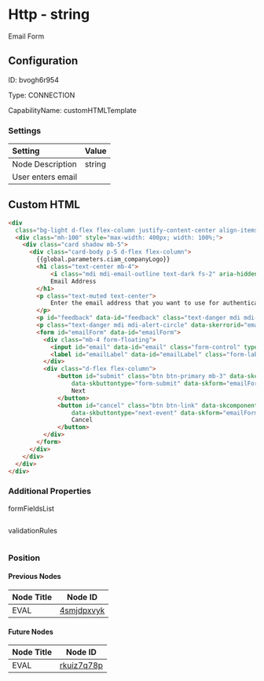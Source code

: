 # Http - string 
Email Form
## Configuration
ID:  bvogh6r954

Type: CONNECTION 

CapabilityName: customHTMLTemplate

### Settings
| Setting | Value  |
| :------------------------ | ---------------------------------------- |
| Node Description | string 
User enters email | 


## Custom HTML
```html 
<div
  class="bg-light d-flex flex-column justify-content-center align-items-center position-absolute top-0 start-0 bottom-0 end-0 overflow-auto">
  <div class="mh-100" style="max-width: 400px; width: 100%;">
    <div class="card shadow mb-5">
      <div class="card-body p-5 d-flex flex-column">
        {{global.parameters.ciam_companyLogo}}
        <h1 class="text-center mb-4">
            <i class="mdi mdi-email-outline text-dark fs-2" aria-hidden="true"></i>
            Email Address
        </h1>
        <p class="text-muted text-center">
            Enter the email address that you want to use for authentication.
        </p>
        <p id="feedback" data-id="feedback" class="text-danger mdi mdi-alert-circle" data-skcomponent="skerror"></p>
        <p class="text-danger mdi mdi-alert-circle" data-skerrorid="email" data-skcomponent="skerrormessage"></p>
        <form id="emailForm" data-id="emailForm">
          <div class="mb-4 form-floating">
            <input id="email" data-id="email" class="form-control" type="text" name="email" placeholder="Email Address" autocomplete="off" />
            <label id="emailLabel" data-id="emailLabel" class="form-label" for="email">Email Address</label>
          </div>
          <div class="d-flex flex-column">
              <button id="submit" class="btn btn-primary mb-3" data-skcomponent="skbutton"
                  data-skbuttontype="form-submit" data-skform="emailForm" data-skbuttonvalue="submit">
                  Next
              </button>
              <button id="cancel" class="btn btn-link" data-skcomponent="skbutton"
                  data-skbuttontype="next-event" data-skform="emailForm" data-skbuttonvalue="cancel">
                  Cancel
              </button>
          </div>
        </form>
      </div>
    </div>
  </div>
</div>
```



### Additional Properties
formFieldsList
```
```


validationRules
```
```





### Position

#### Previous Nodes
| Node Title | Node ID |
| :------------- | ------------ |
| EVAL | [4smjdpxvyk](./4smjdpxvyk.md) | 
 
 #### Future Nodes
| Node Title | Node ID |
| :------------- | ------------ |
| EVAL |[rkuiz7q78p](./rkuiz7q78p.md) | 